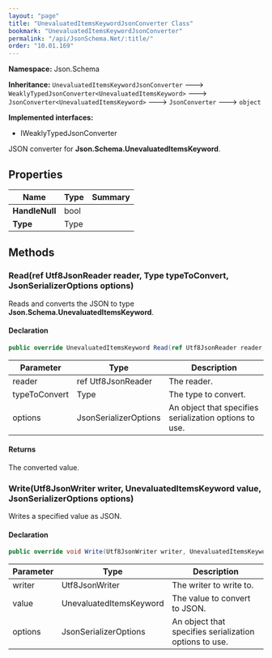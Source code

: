 ```yaml
---
layout: "page"
title: "UnevaluatedItemsKeywordJsonConverter Class"
bookmark: "UnevaluatedItemsKeywordJsonConverter"
permalink: "/api/JsonSchema.Net/:title/"
order: "10.01.169"
---
```

**Namespace:** Json.Schema

**Inheritance:**
`UnevaluatedItemsKeywordJsonConverter`
 🡒 
`WeaklyTypedJsonConverter<UnevaluatedItemsKeyword>`
 🡒 
`JsonConverter<UnevaluatedItemsKeyword>`
 🡒 
`JsonConverter`
 🡒 
`object`

**Implemented interfaces:**

- IWeaklyTypedJsonConverter

JSON converter for **Json.Schema.UnevaluatedItemsKeyword**.

## Properties

| Name | Type | Summary |
|---|---|---|
| **HandleNull** | bool |  |
| **Type** | Type |  |

## Methods

### Read(ref Utf8JsonReader reader, Type typeToConvert, JsonSerializerOptions options)

Reads and converts the JSON to type **Json.Schema.UnevaluatedItemsKeyword**.

#### Declaration

```c#
public override UnevaluatedItemsKeyword Read(ref Utf8JsonReader reader, Type typeToConvert, JsonSerializerOptions options)
```

| Parameter | Type | Description |
|---|---|---|
| reader | ref Utf8JsonReader | The reader. |
| typeToConvert | Type | The type to convert. |
| options | JsonSerializerOptions | An object that specifies serialization options to use. |


#### Returns

The converted value.

### Write(Utf8JsonWriter writer, UnevaluatedItemsKeyword value, JsonSerializerOptions options)

Writes a specified value as JSON.

#### Declaration

```c#
public override void Write(Utf8JsonWriter writer, UnevaluatedItemsKeyword value, JsonSerializerOptions options)
```

| Parameter | Type | Description |
|---|---|---|
| writer | Utf8JsonWriter | The writer to write to. |
| value | UnevaluatedItemsKeyword | The value to convert to JSON. |
| options | JsonSerializerOptions | An object that specifies serialization options to use. |


